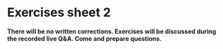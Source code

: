 # Exercises sheet 2

**There will be no written corrections. Exercises will be discussed during the recorded live Q&A. Come and prepare questions.**
